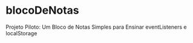# blocoDeNotas
Projeto Piloto: Um Bloco de Notas Simples para Ensinar eventListeners e localStorage
